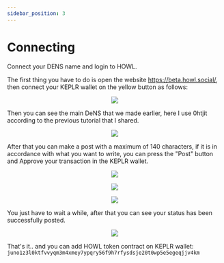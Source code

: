 ```yaml
---
sidebar_position: 3
---
```


# Connecting

Connect your DENS name and login to HOWL.

The first thing you have to do is open the website https://beta.howl.social/, then connect your KEPLR wallet on the yellow button as follows:
<p align="center">
  <img src="https://i.postimg.cc/K8WVDFJQ/Screenshot-29.png">
</p>

Then you can see the main DeNS that we made earlier, here I use 0htjit according to the previous tutorial that I shared.
<p align="center">
  <img src="https://i.postimg.cc/vm6KPjKy/Screenshot-30.png">
</p>

After that you can make a post with a maximum of 140 characters, if it is in accordance with what you want to write, you can press the "Post" button and Approve your transaction in the KEPLR wallet.
<p align="center">
  <img src="https://i.postimg.cc/t4Jw67tY/Screenshot-31.png">
</p>

<p align="center">
  <img src="https://i.postimg.cc/X7QtX95R/Screenshot-32.png">
</p>

<p align="center">
  <img src="https://i.postimg.cc/rmXP7j6r/Screenshot-33.png">
</p>

You just have to wait a while, after that you can see your status has been successfully posted.
<p align="center">
  <img src="https://i.postimg.cc/159L9v80/Screenshot-34.png">
</p>

That's it.. and you can add HOWL token contract on KEPLR wallet:
```juno1z3l0ktfvvyqm3m4xmey7ypqry56f9h7rfysdsje20t0wp5e5egeqjjv4km```
